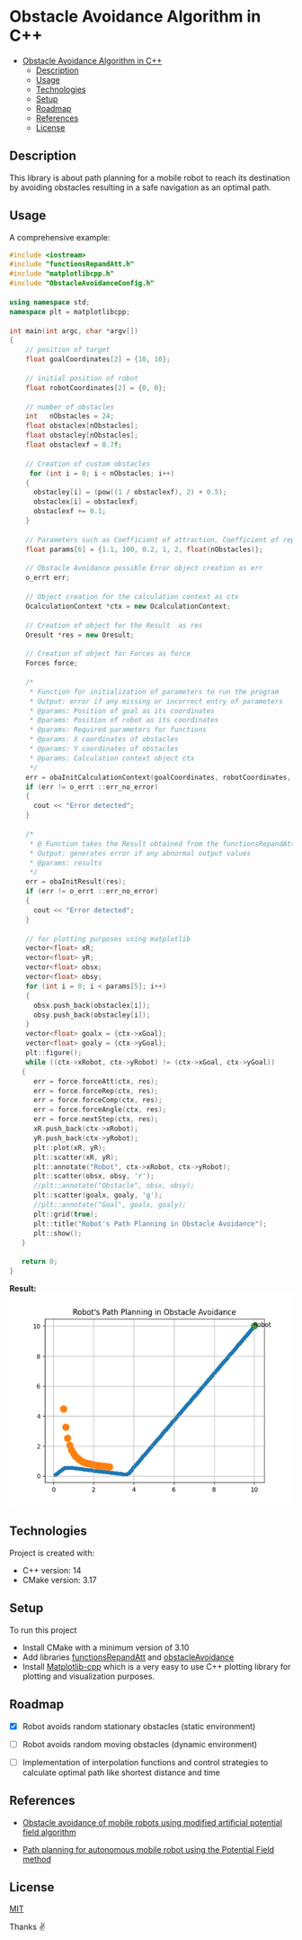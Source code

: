 # Obstacle Avoidance Algorithm in C++
- [Obstacle Avoidance Algorithm in C++](#obstacle-avoidance-algorithm-in-c)
  - [Description](#description)
  - [Usage](#usage)
  - [Technologies](#technologies)
  - [Setup](#setup)
  - [Roadmap](#roadmap)
  - [References](#references)
  - [License](#license)

## Description
This library is about path planning for a mobile robot to reach its destination by avoiding obstacles resulting in a safe navigation as an optimal path.

## Usage
A comprehensive example:
```c++
#include <iostream>
#include "functionsRepandAtt.h"
#include "matplotlibcpp.h"
#include "ObstacleAvoidanceConfig.h"

using namespace std;
namespace plt = matplotlibcpp;

int main(int argc, char *argv[])
{
    // position of target
    float goalCoordinates[2] = {10, 10};

    // initial position of robot
    float robotCoordinates[2] = {0, 0};

    // number of obstacles
    int   nObstacles = 24;
    float obstaclex[nObstacles];
    float obstacley[nObstacles];
    float obstaclexf = 0.7f;

    // Creation of custom obstacles
     for (int i = 0; i < nObstacles; i++)
    {
      obstacley[i] = (pow((1 / obstaclexf), 2) + 0.5);
      obstaclex[i] = obstaclexf;
      obstaclexf += 0.1;
    }

    // Parameters such as Coefficient of attraction, Coefficient of repulsion, Step size of robot, Max obstacle influence, Order of function, Number of obstacles
    float params[6] = {1.1, 100, 0.2, 1, 2, float(nObstacles)};

    // Obstacle Avoidance possible Error object creation as err
    o_errt err;

    // Object creation for the calculation context as ctx
    OcalculationContext *ctx = new OcalculationContext;

    // Creation of object for the Result  as res
    Oresult *res = new Oresult;

    // Creation of object for Forces as force
    Forces force;

    /*
	 * Function for initialization of parameters to run the program
	 * Output: error if any missing or incorrect entry of parameters
	 * @params: Position of goal as its coordinates
	 * @params: Position of robot as its coordinates
     * @params: Required parameters for functions
     * @params: X coordinates of obstacles
     * @params: Y coordinates of obstacles
     * @params: Calculation context object ctx
	 */
    err = obaInitCalculationContext(goalCoordinates, robotCoordinates, params, obstaclex, obstacley, ctx);
    if (err != o_errt ::err_no_error)
    {
      cout << "Error detected";
    }

    /*
	 * @ Function takes the Result obtained from the functionsRepandAtt.h
	 * Output: generates error if any abnormal output values
     * @params: results
	 */
    err = obaInitResult(res);
    if (err != o_errt ::err_no_error)
    {
      cout << "Error detected";
    }

    // for plotting purposes using matplotlib
    vector<float> xR;
    vector<float> yR;
    vector<float> obsx;
    vector<float> obsy;
    for (int i = 0; i < params[5]; i++)
    {
      obsx.push_back(obstaclex[i]);
      obsy.push_back(obstacley[i]);
    }
    vector<float> goalx = {ctx->xGoal};
    vector<float> goaly = {ctx->yGoal};
    plt::figure();
    while ((ctx->xRobot, ctx->yRobot) != (ctx->xGoal, ctx->yGoal))
   {
      err = force.forceAtt(ctx, res);
      err = force.forceRep(ctx, res);
      err = force.forceComp(ctx, res);
      err = force.forceAngle(ctx, res);
      err = force.nextStep(ctx, res);
      xR.push_back(ctx->xRobot);
      yR.push_back(ctx->yRobot);
      plt::plot(xR, yR);
      plt::scatter(xR, yR);
      plt::annotate("Robot", ctx->xRobot, ctx->yRobot);
      plt::scatter(obsx, obsy, 'r');
      //plt::annotate("Obstacle", obsx, obsy);
      plt::scatter(goalx, goaly, 'g');
      //plt::annotate("Goal", goalx, goaly);
      plt::grid(true);
      plt::title("Robot's Path Planning in Obstacle Avoidance");
      plt::show();
   }

   return 0;
}
```
**Result:**
![Image of Robot](Figure_1.png)

## Technologies
Project is created with:
* C++ version: 14
* CMake version: 3.17

## Setup
To run this project
* Install CMake with a minimum version of 3.10
* Add libraries [functionsRepandAtt](ObstacleAvoidance/src/include/functionsRepandAtt.h) and [obstacleAvoidance](ObstacleAvoidance/src/include/obstacleAvoidance.h)
* Install [Matplotlib-cpp](https://github.com/lava/matplotlib-cpp) which is a very easy to use C++ plotting library for plotting and visualization purposes.


## Roadmap
- [x] Robot avoids random stationary obstacles (static environment)
- [ ] Robot avoids random moving obstacles (dynamic environment)
- [ ] Implementation of interpolation functions and control strategies to calculate optimal path like shortest distance and time


## References
* [Obstacle avoidance of mobile robots using modified artificial potential field algorithm](https://doi.org/10.1186/s13638-019-1396-2)

* [Path planning for autonomous mobile robot using the Potential Field method](https://doi.org/10.1109/ASET.2017.7983725)

## License
[MIT](https://choosealicense.com/licenses/mit/)


Thanks :v:


